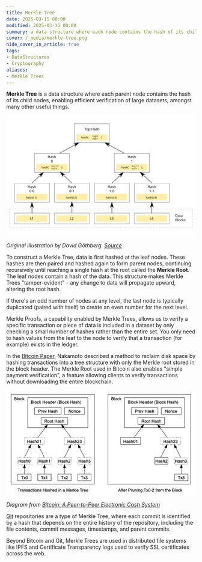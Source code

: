 ```yaml
---
title: Merkle Tree
date: 2025-03-15 00:00
modified: 2025-03-15 00:00
summary: a data structure where each node contains the hash of its child nodes
cover: /_media/merkle-tree.png
hide_cover_in_article: true
tags:
- DataStructures
- Cryptography
aliases:
- Merkle Trees
---
```


**Merkle Tree** is a data structure where each parent node contains the hash of its child nodes, enabling efficient verification of large datasets, amongst many other useful things.

![merkle-tree.png](../_media/merkle-tree.png)

*Original illustration by David Göthberg. [Source](https://commons.wikimedia.org/wiki/File:Hash_Tree.svg)*

To construct a Merkle Tree, data is first hashed at the leaf nodes. These hashes are then paired and hashed again to form parent nodes, continuing recursively until reaching a single hash at the root called the **Merkle Root**. The leaf nodes contain a hash of the data. This structure makes Merkle Trees "tamper-evident" - any change to data will propagate upward, altering the root hash.

If there's an odd number of nodes at any level, the last node is typically duplicated (paired with itself) to create an even number for the next level.

Merkle Proofs, a capability enabled by Merkle Trees, allows us to verify a specific transaction or piece of data is included in a dataset by only checking a small number of hashes rather than the entire set. You only need to hash values from the leaf to the node to verify that a transaction (for example) exists in the ledger.

In the [Bitcoin Paper](../../../permanent/bitcoin-a-peer-to-peer-electronic-cash-system.md), Nakamoto described a method to reclaim disk space by hashing transactions into a tree structure with only the Merkle root stored in the block header. The Merkle Root used in Bitcoin also enables "simple payment verification", a feature allowing clients to verify transactions without downloading the entire blockchain.

![merkle-tree-in-bitcoin.png](../_media/merkle-tree-in-bitcoin.png)

*Diagram from [Bitcoin: A Peer-to-Peer Electronic Cash System](https://bitcoin.org/bitcoin.pdf)*

[Git](git.md) repositories are a type of Merkle Tree, where each commit is identified by a hash that depends on the entire history of the repository, including the file contents, commit messages, timestamps, and parent commits.

Beyond Bitcoin and Git, Merkle Trees are used in distributed file systems like IPFS and Certificate Transparency logs used to verify SSL certificates across the web.